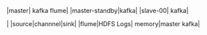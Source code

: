 |master| kafka flume|
|master-standby|kafka|
|slave-00| kafka|

| |source|channnel|sink|
|flume|HDFS Logs| memory|master kafka|
